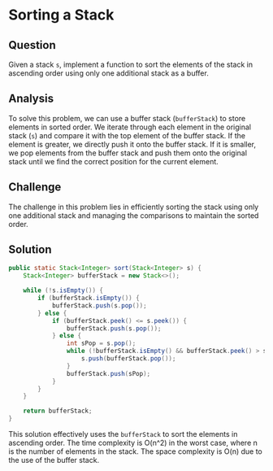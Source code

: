 # Sorting a Stack

## Question

Given a stack `s`, implement a function to sort the elements of the stack in ascending order using only one additional stack as a buffer.

## Analysis

To solve this problem, we can use a buffer stack (`bufferStack`) to store elements in sorted order. We iterate through each element in the original stack (`s`) and compare it with the top element of the buffer stack. If the element is greater, we directly push it onto the buffer stack. If it is smaller, we pop elements from the buffer stack and push them onto the original stack until we find the correct position for the current element.

## Challenge

The challenge in this problem lies in efficiently sorting the stack using only one additional stack and managing the comparisons to maintain the sorted order.

## Solution

```java
public static Stack<Integer> sort(Stack<Integer> s) {
    Stack<Integer> bufferStack = new Stack<>();

    while (!s.isEmpty()) {
        if (bufferStack.isEmpty()) {
            bufferStack.push(s.pop());
        } else {
            if (bufferStack.peek() <= s.peek()) {
                bufferStack.push(s.pop());
            } else {
                int sPop = s.pop();
                while (!bufferStack.isEmpty() && bufferStack.peek() > sPop) {
                    s.push(bufferStack.pop());
                }
                bufferStack.push(sPop);
            }
        }
    }

    return bufferStack;
}
```

This solution effectively uses the `bufferStack` to sort the elements in ascending order. The time complexity is O(n^2) in the worst case, where n is the number of elements in the stack. The space complexity is O(n) due to the use of the buffer stack.